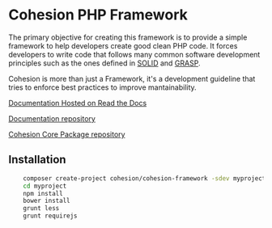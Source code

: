 Cohesion PHP Framework
======================

The primary objective for creating this framework is to provide a simple framework to help developers create good clean PHP code. It forces developers to write code that follows many common software development principles such as the ones defined in [SOLID](http://en.wikipedia.org/wiki/SOLID_(object-oriented_design)) and [GRASP](http://en.wikipedia.org/wiki/GRASP_(object-oriented_design)).

Cohesion is more than just a Framework, it's a development guideline that tries to enforce best practices to improve mantainability.

[Documentation Hosted on Read the Docs](http://cohesion.readthedocs.org/en/latest/index.html)

[Documentation repository](https://github.com/cohesion/cohesion-docs)

[Cohesion Core Package repository](https://github.com/cohesion/cohesion-core)


## Installation

```bash
    composer create-project cohesion/cohesion-framework -sdev myproject
    cd myproject
    npm install
    bower install
    grunt less
    grunt requirejs
```

